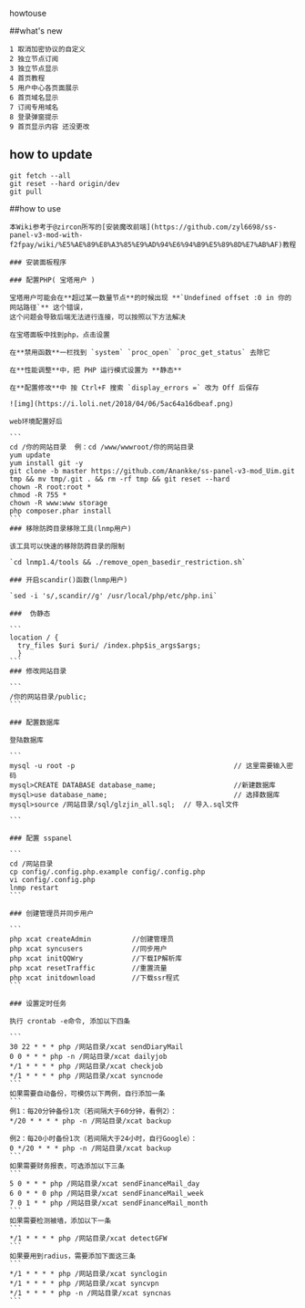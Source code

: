 howtouse

##what's new
````
1 取消加密协议的自定义
2 独立节点订阅
3 独立节点显示
4 首页教程 
5 用户中心各页面展示
6 首页域名显示
7 订阅专用域名
8 登录弹窗提示
9 首页显示内容 还没更改
````

## how to update
````
git fetch --all
git reset --hard origin/dev
git pull
````

##how to use
````
本Wiki参考于@zircon所写的[安装魔改前端](https://github.com/zyl6698/ss-panel-v3-mod-with-f2fpay/wiki/%E5%AE%89%E8%A3%85%E9%AD%94%E6%94%B9%E5%89%8D%E7%AB%AF)教程

### 安装面板程序

### 配置PHP( 宝塔用户 )

宝塔用户可能会在**超过某一数量节点**的时候出现 **`Undefined offset :0 in 你的网站路径`** 这个错误，
这个问题会导致后端无法进行连接，可以按照以下方法解决

在宝塔面板中找到php，点击设置

在**禁用函数**一栏找到 `system` `proc_open` `proc_get_status` 去除它

在**性能调整**中，把 PHP 运行模式设置为 **静态**

在**配置修改**中 按 Ctrl+F 搜索 `display_errors =` 改为 Off 后保存

![img](https://i.loli.net/2018/04/06/5ac64a16dbeaf.png)

web环境配置好后

```
cd /你的网站目录  例：cd /www/wwwroot/你的网站目录  
yum update
yum install git -y
git clone -b master https://github.com/Anankke/ss-panel-v3-mod_Uim.git tmp && mv tmp/.git . && rm -rf tmp && git reset --hard
chown -R root:root *
chmod -R 755 *
chown -R www:www storage
php composer.phar install
```
### 移除防跨目录移除工具(lnmp用户)

该工具可以快速的移除防跨目录的限制

`cd lnmp1.4/tools && ./remove_open_basedir_restriction.sh`

### 开启scandir()函数(lnmp用户)

`sed -i 's/,scandir//g' /usr/local/php/etc/php.ini`

###  伪静态

```
location / {
  try_files $uri $uri/ /index.php$is_args$args;
  }
```
### 修改网站目录

```
/你的网站目录/public;
```

### 配置数据库

登陆数据库

```
mysql -u root -p                                       // 这里需要输入密码
mysql>CREATE DATABASE database_name;                   //新建数据库
mysql>use database_name;                               // 选择数据库
mysql>source /网站目录/sql/glzjin_all.sql;  // 导入.sql文件

```

### 配置 sspanel

```
cd /网站目录
cp config/.config.php.example config/.config.php
vi config/.config.php
lnmp restart
```

### 创建管理员并同步用户

```
php xcat createAdmin          //创建管理员
php xcat syncusers            //同步用户
php xcat initQQWry            //下载IP解析库
php xcat resetTraffic         //重置流量
php xcat initdownload         //下载ssr程式
```

### 设置定时任务

执行 crontab -e命令, 添加以下四条

```
30 22 * * * php /网站目录/xcat sendDiaryMail
0 0 * * * php -n /网站目录/xcat dailyjob
*/1 * * * * php /网站目录/xcat checkjob
*/1 * * * * php /网站目录/xcat syncnode
```
如果需要自动备份，可模仿以下两例，自行添加一条
```
例1：每20分钟备份1次（若间隔大于60分钟，看例2）：
*/20 * * * * php -n /网站目录/xcat backup

例2：每20小时备份1次（若间隔大于24小时，自行Google）：
0 */20 * * * php -n /网站目录/xcat backup
```
如果需要财务报表，可选添加以下三条
```
5 0 * * * php /网站目录/xcat sendFinanceMail_day
6 0 * * 0 php /网站目录/xcat sendFinanceMail_week
7 0 1 * * php /网站目录/xcat sendFinanceMail_month
```
如果需要检测被墙，添加以下一条
```
*/1 * * * * php /网站目录/xcat detectGFW
```
如果要用到radius，需要添加下面这三条
```
*/1 * * * * php /网站目录/xcat synclogin
*/1 * * * * php /网站目录/xcat syncvpn
*/1 * * * * php -n /网站目录/xcat syncnas
```
````